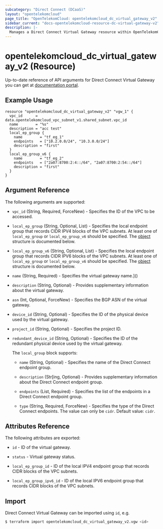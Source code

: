```yaml
---
subcategory: "Direct Connect (DCaaS)"
layout: "opentelekomcloud"
page_title: "OpenTelekomCloud: opentelekomcloud_dc_virtual_gateway_v2"
sidebar_current: "docs-opentelekomcloud-resource-dc-virtual-gateway-v2"
description: |-
  Manages a Direct Connect Virtual Gateway resource within OpenTelekomCloud.
---
```


# opentelekomcloud_dc_virtual_gateway_v2 (Resource)

Up-to-date reference of API arguments for Direct Connect Virtual Gateway you can get at
[documentation portal](https://docs.otc.t-systems.com/direct-connect/api-ref/apis/virtual_gateway/index.html).

## Example Usage

```hcl
resource "opentelekomcloud_dc_virtual_gateway_v2" "vgw_1" {
  vpc_id      = data.opentelekomcloud_vpc_subnet_v1.shared_subnet.vpc_id
  name        = "%s"
  description = "acc test"
  local_ep_group {
    name        = "tf_eg_1"
    endpoints   = ["10.2.0.0/24", "10.3.0.0/24"]
    description = "first"
  }
  local_ep_group_v6 {
    name        = "tf_eg_2"
    endpoints   = ["2a07:8700:2:4::/64", "2a07:8700:2:54::/64"]
    description = "first"
  }
}
```

## Argument Reference

The following arguments are supported:

* `vpc_id` (String, Required, ForceNew) - Specifies the ID of the VPC to be accessed.

* `local_ep_group` (String, Optional, List) - Specifies the local endpoint group that records CIDR IPV4 blocks of the VPC subnets.
  At least one of `local_ep_group` or `local_ep_group_v6` should be specified.
  The [object](#local_group) structure is documented below.

* `local_ep_group_v6` (String, Optional, List) - Specifies the local endpoint group that records CIDR IPV6 blocks of the VPC subnets.
  At least one of `local_ep_group` or `local_ep_group_v6` should be specified.
  The [object](#local_group) structure is documented below.

* `name` (String, Required) - Specifies the virtual gateway name.]()

* `description` (String, Optional) - Provides supplementary information about the virtual gateway.

* `asn` (Int, Optional, ForceNew) - Specifies the BGP ASN of the virtual gateway.

* `device_id` (String, Optional) - Specifies the ID of the physical device used by the virtual gateway.

* `project_id` (String, Optional) - Specifies the project ID.

* `redundant_device_id` (String, Optional) - Specifies the ID of the redundant physical device used by the virtual gateway.

  <a name="local_group"></a>
  The `local_group` block supports:

    * `name` (String, Optional) - Specifies the name of the Direct Connect endpoint group.

    * `description` (Str[ing, Optional) - Provides supplementary information about the Direct Connect endpoint group.

    * `endpoints` (List, Required) - Specifies the list of the endpoints in a Direct Connect endpoint group.

    * `type` (String, Required, ForceNew) - Specifies the type of the Direct Connect endpoints. The value can only be `cidr`. Default value: `cidr`.

## Attributes Reference

The following attributes are exported:

* `id` -  ID of the virtual gateway.

* `status` -  Virtual gateway status.

* `local_ep_group_id` - ID of the local IPV4 endpoint group that records CIDR blocks of the VPC subnets.

* `local_ep_group_ipv6_id` - ID of the local IPV6 endpoint group that records CIDR blocks of the VPC subnets.

## Import

Direct Connect Virtual Gateway can be imported using `id`, e.g.

```sh
$ terraform import opentelekomcloud_dc_virtual_gateway_v2.vgw <id>
```

